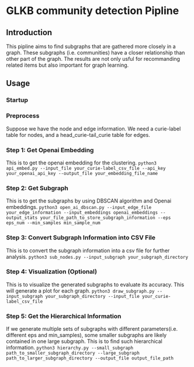# GLKB community detection Pipline
## Introduction
This pipline aims to find subgraphs that are gathered more closely in a graph. These subgraphs (i.e. communities) have a closer relationship than other part of the graph. The results are not only usful for recommanding related items but also important for graph learning.
## Usage
### Startup
### Preprocess
Suppose we have the node and edge information. We need a curie-label table for nodes, and a head_curie-tail_curie table for edges.

### Step 1: Get Openai Embedding
This is to get the openai embedding for the clustering.
```python3 api_embed.py --input_file your_curie-label_csv_file --api_key your_openai_api_key --output_file your_embedding_file_name```

### Step 2: Get Subgraph
This is to get the subgraphs by using DBSCAN algorithm and Openai embeddings.
```python3 open_ai_dbscan.py --input_edge_file your_edge_information --input_embeddings openai_embeddings --output_stats your_file_path_to_store_subgraph_information --eps eps_num --min_samples min_sample_num```

### Step 3: Convert Subgraph Information into CSV File
This is to convert the subgraph information into a csv file for further analysis.
```python3 sub_nodes.py --input_subgraph your_subgraph_directory```

### Step 4: Visualization (Optional)
This is to visualize the generated subgraphs to evaluate its accuracy. This will generate a plot for each graph.
```python3 draw_subgraph.py --input_subgraph your_subgraph_directory --input_file your_curie-label_csv_file```

### Step 5: Get the Hierarchical Information
If we generate multiple sets of subgraphs with different parameters(i.e. different eps and min_samples), some smaller subgraphs are likely contained in one large subgraph. This is to find such hierarchical information.
```python3 hierarchy.py --small_subgraph path_to_smaller_subgraph_directory --large_subgraph path_to_larger_subgraph_directory --output_file output_file_path```